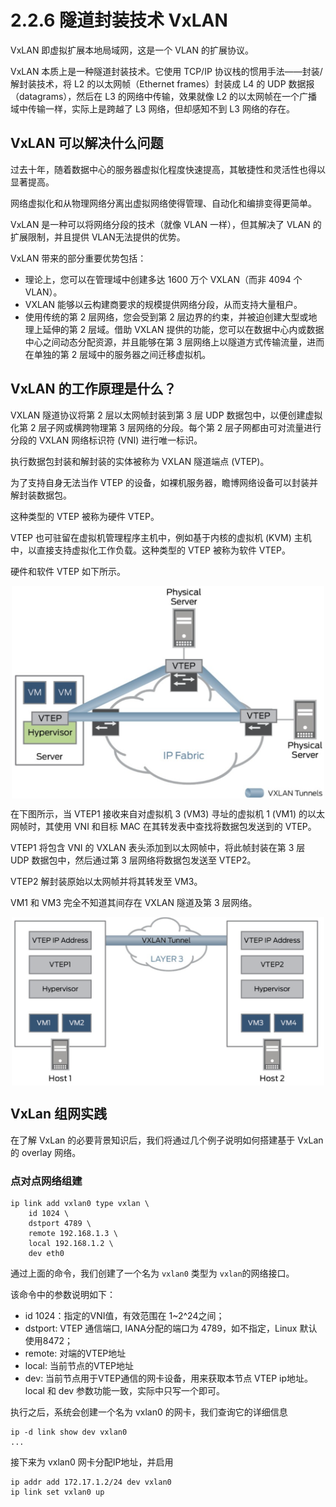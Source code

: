 # 2.2.6 隧道封装技术 VxLAN

VxLAN 即虚拟扩展本地局域网，这是一个 VLAN 的扩展协议。

VxLAN 本质上是一种隧道封装技术。它使用 TCP/IP 协议栈的惯用手法——封装/解封装技术，将 L2 的以太网帧（Ethernet frames）封装成 L4 的 UDP 数据报（datagrams），然后在 L3 的网络中传输，效果就像 L2 的以太网帧在一个广播域中传输一样，实际上是跨越了 L3 网络，但却感知不到 L3 网络的存在。


## VxLAN 可以解决什么问题

过去十年，随着数据中心的服务器虚拟化程度快速提高，其敏捷性和灵活性也得以显著提高。

网络虚拟化和从物理网络分离出虚拟网络使得管理、自动化和编排变得更简单。

VxLAN 是一种可以将网络分段的技术（就像 VLAN 一样），但其解决了 VLAN 的扩展限制，并且提供 VLAN无法提供的优势。

VxLAN 带来的部分重要优势包括：

- 理论上，您可以在管理域中创建多达 1600 万个 VXLAN（而非 4094 个 VLAN）。
- VXLAN 能够以云构建商要求的规模提供网络分段，从而支持大量租户。
- 使用传统的第 2 层网络，您会受到第 2 层边界的约束，并被迫创建大型或地理上延伸的第 2 层域。借助 VXLAN 提供的功能，您可以在数据中心内或数据中心之间动态分配资源，并且能够在第 3 层网络上以隧道方式传输流量，进而在单独的第 2 层域中的服务器之间迁移虚拟机。

## VxLAN 的工作原理是什么？

VXLAN 隧道协议将第 2 层以太网帧封装到第 3 层 UDP 数据包中，以便创建虚拟化第 2 层子网或横跨物理第 3 层网络的分段。每个第 2 层子网都由可对流量进行分段的 VXLAN 网络标识符 (VNI) 进行唯一标识。

执行数据包封装和解封装的实体被称为 VXLAN 隧道端点 (VTEP)。

为了支持自身无法当作 VTEP 的设备，如裸机服务器，瞻博网络设备可以封装并解封装数据包。

这种类型的 VTEP 被称为硬件 VTEP。

VTEP 也可驻留在虚拟机管理程序主机中，例如基于内核的虚拟机 (KVM) 主机中，以直接支持虚拟化工作负载。这种类型的 VTEP 被称为软件 VTEP。

硬件和软件 VTEP 如下所示。

<div  align="center">
	<img src="../assets/vxlan-1.png" width = "500"  align=center />
</div>

在下图所示，当 VTEP1 接收来自对虚拟机 3 (VM3) 寻址的虚拟机 1 (VM1) 的以太网帧时，其使用 VNI 和目标 MAC 在其转发表中查找将数据包发送到的 VTEP。

VTEP1 将包含 VNI 的 VXLAN 表头添加到以太网帧中，将此帧封装在第 3 层 UDP 数据包中，然后通过第 3 层网络将数据包发送至 VTEP2。

VTEP2 解封装原始以太网帧并将其转发至 VM3。

VM1 和 VM3 完全不知道其间存在 VXLAN 隧道及第 3 层网络。

<div  align="center">
	<img src="../assets/vxlan-2.png" width = "500"  align=center />
</div>

## VxLan 组网实践

在了解 VxLan 的必要背景知识后，我们将通过几个例子说明如何搭建基于 VxLan 的 overlay 网络。

### 点对点网络组建

```
ip link add vxlan0 type vxlan \
	id 1024 \
	dstport 4789 \
	remote 192.168.1.3 \
	local 192.168.1.2 \
	dev eth0
```

通过上面的命令，我们创建了一个名为 `vxlan0` 类型为 `vxlan`的网络接口。

该命令中的参数说明如下：

- id 1024：指定的VNI值，有效范围在 1~2^24之间；
- dstport: VTEP 通信端口, IANA分配的端口为 4789，如不指定，Linux 默认使用8472；
- remote: 对端的VTEP地址
- local: 当前节点的VTEP地址
- dev: 当前节点用于VTEP通信的网卡设备，用来获取本节点 VTEP ip地址。local 和 dev 参数功能一致，实际中只写一个即可。

执行之后，系统会创建一个名为 vxlan0 的网卡，我们查询它的详细信息

```
ip -d link show dev vxlan0
...
```

接下来为 vxlan0 网卡分配IP地址，并启用

```
ip addr add 172.17.1.2/24 dev vxlan0
ip link set vxlan0 up
```

